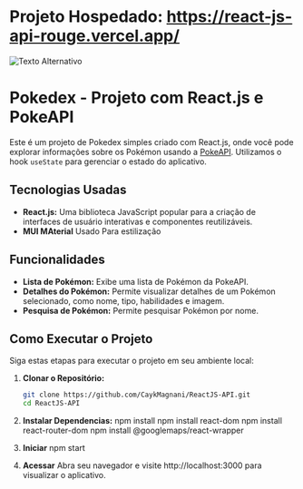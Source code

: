 # Projeto Hospedado: https://react-js-api-rouge.vercel.app/

![Texto Alternativo](./src/components/Print.png)

# Pokedex - Projeto com React.js e PokeAPI

Este é um projeto de Pokedex simples criado com React.js, onde você pode explorar informações sobre os Pokémon usando a [PokeAPI](https://pokeapi.co/). Utilizamos o hook `useState` para gerenciar o estado do aplicativo.

## Tecnologias Usadas

- **React.js:** Uma biblioteca JavaScript popular para a criação de interfaces de usuário interativas e componentes reutilizáveis.
- **MUI MAterial** Usado Para estilização

## Funcionalidades

- **Lista de Pokémon:** Exibe uma lista de Pokémon da PokeAPI.
- **Detalhes do Pokémon:** Permite visualizar detalhes de um Pokémon selecionado, como nome, tipo, habilidades e imagem.
- **Pesquisa de Pokémon:** Permite pesquisar Pokémon por nome.

## Como Executar o Projeto

Siga estas etapas para executar o projeto em seu ambiente local:

1. **Clonar o Repositório:**
   ```bash
   git clone https://github.com/CaykMagnani/ReactJS-API.git
   cd ReactJS-API

2. **Instalar Dependencias:**
    npm install
    npm install react-dom
    npm install react-router-dom
    npm install @googlemaps/react-wrapper

3. **Iniciar**
    npm start

4. **Acessar**
    Abra seu navegador e visite http://localhost:3000 para visualizar o aplicativo.